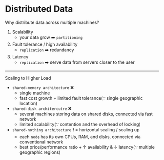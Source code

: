 # Distributed Data

Why distribute data across multiple machines?
1. Scalability
    - your data grow ➡️ `partitioning`
2. Fault tolerance / high availability
    - `replication` ➡️ redundancy
3. Latency
    - `replication` ➡️ serve data from servers closer to the user

---

Scaling to Higher Load
- `shared-memory architecture` ❌
    - single machine
    - fast cost growth + limited fault tolerance(∵ single geographic location)
- `shared-disk architercutre` ❌
    - several machines storing data on shared disks, connected via fast network
    - limited scalability(∵ contention and the overhead of locking)
- `shared-nothing architecture` ❗️ = horizontal scaling / scaling up
    - each `node` has its own CPUs, RAM, and disks, connected via conventional network
    - best price/performance ratio + ↑ availability & ↓ latency(∵ multiple geographic regions)

